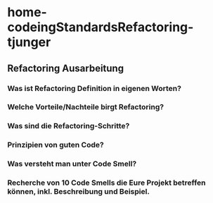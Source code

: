 # home-codeingStandardsRefactoring-tjunger
## Refactoring Ausarbeitung
### Was ist Refactoring Definition in eigenen Worten?


### Welche Vorteile/Nachteile birgt Refactoring?


### Was sind die Refactoring-Schritte?


### Prinzipien von guten Code?


### Was versteht man unter Code Smell?


### Recherche von 10 Code Smells die Eure Projekt betreffen können, inkl. Beschreibung und Beispiel.
